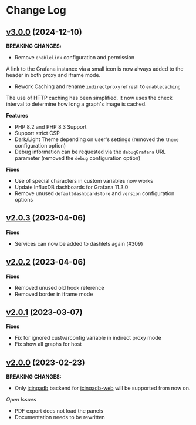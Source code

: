 # Change Log
## [v3.0.0](https://github.com/NETWAYS/icingaweb2-module-grafana/tree/v3.0.0) (2024-12-10)

**BREAKING CHANGES:**

- Remove `enablelink` configuration and permission

A link to the Grafana instance via a small icon is now always
added to the header in both proxy and iframe mode.

- Rework Caching and rename `indirectproxyrefresh` to `enablecaching`

The use of HTTP caching has been simplified.
It now uses the check interval to determine how long a graph's image is cached.

**Features**
- PHP 8.2 and PHP 8.3 Support
- Support strict CSP
- Dark/Light Theme depending on user's settings (removed the `theme` configuration option)
- Debug information can be requested via the `debugGrafana` URL parameter (removed the `debug` configuration option)

**Fixes**
- Use of special characters in custom variables now works
- Update InfluxDB dashboards for Grafana 11.3.0
- Remove unused `defaultdashboardstore` and `version` configuration options

## [v2.0.3](https://github.com/mikesch-mp/icingaweb2-module-grafana/tree/v2.0.3) (2023-04-06)
**Fixes**
- Services can now be added to dashlets again (#309)

## [v2.0.2](https://github.com/mikesch-mp/icingaweb2-module-grafana/tree/v2.0.2) (2023-04-06)
**Fixes**
- Removed unused old hook reference
- Removed border in iframe mode

## [v2.0.1](https://github.com/mikesch-mp/icingaweb2-module-grafana/tree/v2.0.1) (2023-03-07)
**Fixes**
- Fix for ignored custvarconfig variable in indirect proxy mode
- Fix show all graphs for host

## [v2.0.0](https://github.com/mikesch-mp/icingaweb2-module-grafana/tree/v2.0.0) (2023-02-23)

**BREAKING CHANGES:**
- Only [icingadb](https://github.com/Icinga/icingadb) backend for [icingadb-web](https://github.com/Icinga/icingadb-web) will be supported from now on.

*Open Issues*

- PDF export does not load the panels
- Documentation needs to be rewritten
